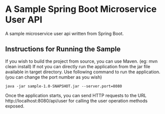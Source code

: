 # A Sample Spring Boot Microservice User API
A sample microservice user api written from Spring Boot.

## Instructions for Running the Sample

If you wish to build the project from source, you can use Maven. (eg: mvn clean install)
If not you can directly run the application from the jar file available in target directory.
Use following command to run the application. (you can change the port number as you wish)

```java -jar sample-1.0-SNAPSHOT.jar --server.port=8080```

Once the application starts, you can send HTTP requests to the URL http://localhost:8080/api/user for calling the user operation methods exposed.
